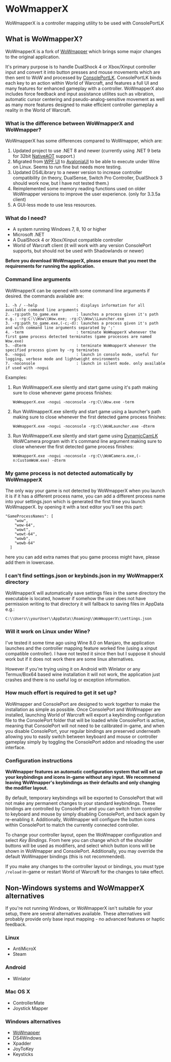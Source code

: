 # WoWmapperX
WoWmapperX is a controller mapping utility to be used with ConsolePortLK

## What is WoWmapperX?

WoWmapperX is a fork of [WoWmapper](https://github.com/topher-au/WoWmapper) which brings some major changes to the original application.

It's primary purpose is to handle DualShock 4 or Xbox/Xinput controller input and convert it into button presses and mouse movements which are then sent to WoW and processed by [ConsolePortLK](https://github.com/leoaviana/ConsolePortLK). ConsolePortLK binds each key to an action within World of Warcraft, and features a full UI and many features for enhanced gameplay with a controller. WoWmapperX also includes force feedback and input assistance utilites such as vibration, automatic cursor centering and pseudo-analog-sensitive movement as well as many more features designed to make efficient controller gameplay a reality in the World of Warcraft.

### What is the difference between WoWmapperX and WoWmapper?

WoWmapperX has some differences compared to WoWmapper, which are:

1. Updated project to use .NET 8 and newer (currently using .NET 9 beta for 32bit [NativeAOT](https://learn.microsoft.com/en-us/dotnet/core/deploying/native-aot/) support.)
2. Migrated from [WPF UI](https://learn.microsoft.com/en-us/dotnet/desktop/wpf/overview/) to [AvaloniaUI](https://avaloniaui.net/) to be able to execute under Wine on Linux. Seems to run fine but needs more testing.
3. Updated DS4Library to a newer version to increase controller compatibility (in theory, DualSense, Switch Pro Controller, DualShock 3 should work now, but I have not tested them.)
4. Reimplemented some memory reading functions used on older WoWmapper versions to improve the user experience. (only for 3.3.5a client)
5. A GUI-less mode to use less resources.

### What do I need?

- A system running Windows 7, 8, 10 or higher
- Microsoft .NET
- A DualShock 4 or Xbox/Xinput compatible controller
- World of Warcraft client (it will work with any version ConsolePort supports, but should not be used with Shadowlands or newer)

**Before you download WoWmapperX, please ensure that you meet the requirements for running the application.**

### Command line arguments

WoWmapperX can be opened with some command line arguments if desired. the commands available are:

```
1. -h / --help                 : displays information for all available command line arguments
2. -rg:path_to_game.exe        : launches a process given it's path e.g.: -rg:C:\\Wow\\Wow.exe; -rg:C\\Wow\\Launcher.exe
3. -rg:path_to_game.exe,(-c;-d): launches a process given it's path and with command line arguments separated by ';'
4. -term                       : terminate WoWmapperX whenever the first game process detected terminates (game processes are named Wow.exe)
5. -dterm                      : terminate WoWmapperX whenever the specified process given by -rg terminates
6. -nogui                      : launch in console mode, useful for logging, verbose mode and lightweight environments
7. -noconsole                  : launch in silent mode. only available if used with -nogui
```

Examples:<br/> 
1. Run WoWmapperX.exe silently and start game using it's path making sure to close whenever game process finishes:
   ```
   WoWmapperX.exe -nogui -noconsole -rg:C\\Wow.exe -term
   ```
2. Run WoWmapperX.exe silently and start game using a launcher's path making sure to close whenever the first detected game process finishes:
   ```
   WoWmapperX.exe -nogui -noconsole -rg:C\\WoWLauncher.exe -dterm
   ```
3. Run WoWmapperX.exe silently and start game using [DynamicCamLK](https://github.com/leoaviana/DynamicCamLK) WoWCamera program with it's command line argument making sure to close whenever the first detected game process finishes:
   ```
   WoWmapperX.exe -nogui -noconsole -rg:C\\WoWCamera.exe,(-n:CustomWoW.exe) -dterm
   ```

### My game process is not detected automatically by WoWmapperX
The only way your game is not detected by WoWmapperX when you launch it is if it has a different process name, you can add a different process name into your settings.json  which is generated the first time you launch WoWmapperX. by opening it with a text editor you'll see this part:
```
"GameProcessNames": [
    "wow",
    "wow-64",
    "wowt",
    "wowt-64",
    "wowb",
    "wowb-64"
  ]
```
here you can add extra names that you game process might have, please add them in lowercase.

### I can't find settings.json or keybinds.json in my WoWmapperX directory
WoWmapperX will automatically save settings files in the same directory the executable is located, however if somehow the user does not have permission writing to that directory it will fallback to saving files in AppData e.g.:
```
C:\\Users\\yourUser\\AppData\\Roaming\\WoWmapperX\\settings.json
```

### Will it work on Linux under Wine?

I've tested it some time ago using Wine 8.0 on Manjaro, the application launches and the controller mapping feature worked fine (using a xinput compatible controller). I have not tested it since then but I suppose it should work but if it does not work there are some linux alternatives.<br/>

However if you're trying using it on Android with Winlator or any Termux/Box64 based wine installation it will not work, the application just crashes and there is no useful log or exception information.

### How much effort is required to get it set up?
 
WoWmapper and ConsolePort are designed to work together to make the installation as simple as possible. Once ConsolePort and WoWmapper are installed, launching World of Warcraft will export a keybinding configuration file to the ConsolePort folder that will be loaded while ConsolePort is active, meaning that ConsolePort will not need to be calibrated in-game, and when you disable ConsolePort, your regular bindings are preserved underneath allowing you to easily switch between keyboard and mouse or controller gameplay simply by toggling the ConsolePort addon and reloading the user interface.

### Configuration instructions

**WoWmapper features an automatic configuration system that will set up your keybindings and icons in-game without any input. We recommend leaving WoWmapper's keybindings as their defaults and only changing the modifier layout.**

By default, temporary keybindings will be exported to ConsolePort that will not make any permanent changes to your standard keybindings. These bindings are controlled by ConsolePort and you can switch from controller to keyboard and mouse by simply disabling ConsolePort, and back again by re-enabling it. Additionally, WoWmapper will configure the button icons within ConsolePort to match the currently connected controller.

To change your controller layout, open the WoWmapper configuration and select *Key Bindings*. From here you can change which of the shoulder buttons will be used as modifiers, and select which button icons will be shown in WoWmapper and ConsolePort. Additionally, you may override the default WoWmapper bindings (this is not recommended).

If you make any changes to the controller layout or bindings, you must type `/reload` in-game or restart World of Warcraft for the changes to take effect.

## Non-Windows systems and WoWmapperX alternatives

If you're not running Windows, or WoWmapperX isn't suitable for your setup, there are several alternatives available. These alternatives will probably provide only base input mapping - no advanced features or haptic feedback.

### Linux
- AntiMicroX
- Steam

### Android
- Winlator

### Mac OS X
- ControllerMate
- Joystick Mapper

### Windows alternatives

- [WoWmapper](https://github.com/topher-au/WoWmapper)
- DS4Windows
- Xpadder
- JoyToKey
- Keysticks
